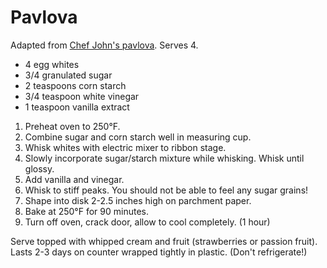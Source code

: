 # Pavlova

Adapted from [Chef John's pavlova](http://foodwishes.blogspot.com/2012/04/fresh-strawberry-pavlova-cracking-up.html). Serves 4.

- 4 egg whites
- 3/4 granulated sugar
- 2 teaspoons corn starch
- 3/4 teaspoon white vinegar
- 1 teaspoon vanilla extract

1. Preheat oven to 250&deg;F.
2. Combine sugar and corn starch well in measuring cup.
3. Whisk whites with electric mixer to ribbon stage.
4. Slowly incorporate sugar/starch mixture while whisking. Whisk until glossy.
5. Add vanilla and vinegar.
6. Whisk to stiff peaks. You should not be able to feel any sugar grains!
7. Shape into disk 2-2.5 inches high on parchment paper.
8. Bake at 250&deg;F for 90 minutes.
9. Turn off oven, crack door, allow to cool completely. (1 hour)

Serve topped with whipped cream and fruit (strawberries or passion fruit). Lasts 2-3 days on counter wrapped tightly in plastic. (Don't refrigerate!)
